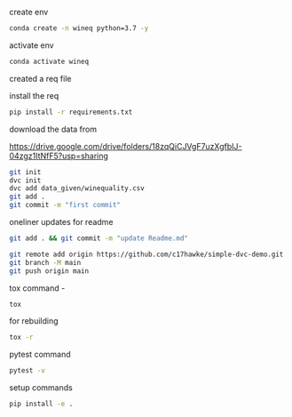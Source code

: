 create env

```bash
conda create -n wineq python=3.7 -y
```
activate env

```bash
conda activate wineq
```

created a req file

install the req

```bash
pip install -r requirements.txt
```

download the data from

https://drive.google.com/drive/folders/18zqQiCJVgF7uzXgfbIJ-04zgz1ItNfF5?usp=sharing

```bash
git init
dvc init 
dvc add data_given/winequality.csv
git add .
git commit -m "first commit"
```
oneliner updates for readme
```bash
git add . && git commit -m "update Readme.md"
```
```bash
git remote add origin https://github.com/c17hawke/simple-dvc-demo.git
git branch -M main
git push origin main
```

tox command -
```bash
tox
```

for rebuilding
```bash
tox -r
```

pytest command
```bash
pytest -v
```
setup commands
```bash
pip install -e .
```


